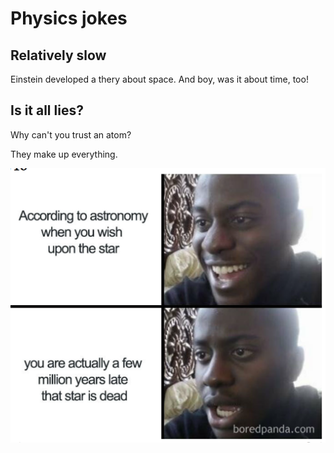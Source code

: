 # Physics jokes

## Relatively slow

Einstein developed a thery about space. And boy, was it about time, too!

## Is it all lies?

Why can't you trust an atom?

They make up everything.

![meme](images/meme.png)
